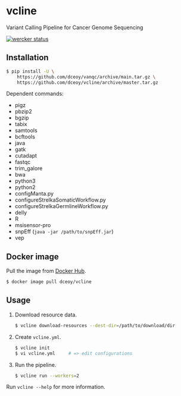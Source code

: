 vcline
======

Variant Calling Pipeline for Cancer Genome Sequencing

[![wercker status](https://app.wercker.com/status/7e550a64d29cd12d0c2eef936867f9be/s/master "wercker status")](https://app.wercker.com/project/byKey/7e550a64d29cd12d0c2eef936867f9be)

Installation
------------

```sh
$ pip install -U \
    https://github.com/dceoy/vanqc/archive/main.tar.gz \
    https://github.com/dceoy/vcline/archive/master.tar.gz
```

Dependent commands:

- pigz
- pbzip2
- bgzip
- tabix
- samtools
- bcftools
- java
- gatk
- cutadapt
- fastqc
- trim_galore
- bwa
- python3
- python2
- configManta.py
- configureStrelkaSomaticWorkflow.py
- configureStrelkaGermlineWorkflow.py
- delly
- R
- msisensor-pro
- snpEff (`java -jar /path/to/snpEff.jar`)
- vep

Docker image
------------

Pull the image from [Docker Hub](https://hub.docker.com/r/dceoy/vcline/).

```sh
$ docker image pull dceoy/vcline
```

Usage
-----

1.  Download resource data.

    ```sh
    $ vcline download-resources --dest-dir=/path/to/download/dir
    ```

2.  Create `vcline.yml`.

    ```sh
    $ vcline init
    $ vi vcline.yml     # => edit configurations
    ```

3.  Run the pipeline.

    ```sh
    $ vcline run --workers=2
    ```

Run `vcline --help` for more information.
